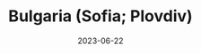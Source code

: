 ---
published:  false
post_id:    2023-06-BG
title:      Bulgaria (Sofia; Plovdiv)
date:       2023-06-22
date_start: 2023-06-22
date_end:   2023-06-22
images:
  - ext:    2023-06-BG_00.jpg
    width:  3000
    height: 2143
    ar:			5-7
    meta:   Rila National Park, Bulgaria
tags:
  - Travel
  - Europe
---